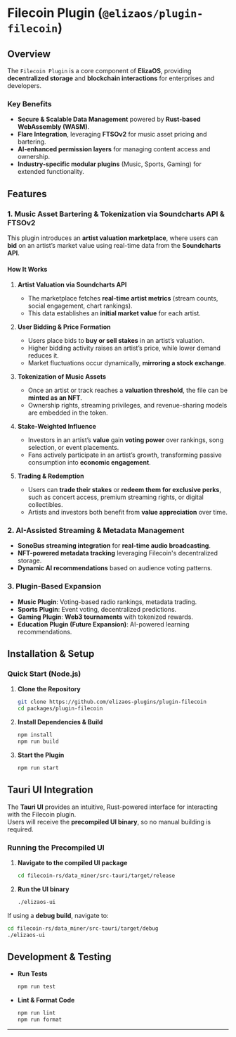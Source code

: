 # **Filecoin Plugin (`@elizaos/plugin-filecoin`)**  

## **Overview**  
The `Filecoin Plugin` is a core component of **ElizaOS**, providing **decentralized storage** and **blockchain interactions** for enterprises and developers.  

### **Key Benefits**  
- **Secure & Scalable Data Management** powered by **Rust-based WebAssembly (WASM)**.  
- **Flare Integration**, leveraging **FTSOv2** for music asset pricing and bartering.  
- **AI-enhanced permission layers** for managing content access and ownership.  
- **Industry-specific modular plugins** (Music, Sports, Gaming) for extended functionality.  

## **Features**  

### **1. Music Asset Bartering & Tokenization via Soundcharts API & FTSOv2**  
This plugin introduces an **artist valuation marketplace**, where users can **bid** on an artist’s market value using real-time data from the **Soundcharts API**.

#### **How It Works**  
1. **Artist Valuation via Soundcharts API**  
   - The marketplace fetches **real-time artist metrics** (stream counts, social engagement, chart rankings).  
   - This data establishes an **initial market value** for each artist.

2. **User Bidding & Price Formation**  
   - Users place bids to **buy or sell stakes** in an artist’s valuation.  
   - Higher bidding activity raises an artist’s price, while lower demand reduces it.  
   - Market fluctuations occur dynamically, **mirroring a stock exchange**.

3. **Tokenization of Music Assets**  
   - Once an artist or track reaches a **valuation threshold**, the file can be **minted as an NFT**.  
   - Ownership rights, streaming privileges, and revenue-sharing models are embedded in the token.

4. **Stake-Weighted Influence**  
   - Investors in an artist’s **value** gain **voting power** over rankings, song selection, or event placements.  
   - Fans actively participate in an artist’s growth, transforming passive consumption into **economic engagement**.

5. **Trading & Redemption**  
   - Users can **trade their stakes** or **redeem them for exclusive perks**, such as concert access, premium streaming rights, or digital collectibles.  
   - Artists and investors both benefit from **value appreciation** over time.

### **2. AI-Assisted Streaming & Metadata Management**  
- **SonoBus streaming integration** for **real-time audio broadcasting**.  
- **NFT-powered metadata tracking** leveraging Filecoin's decentralized storage.  
- **Dynamic AI recommendations** based on audience voting patterns.  

### **3. Plugin-Based Expansion**  
- **Music Plugin**: Voting-based radio rankings, metadata trading.  
- **Sports Plugin**: Event voting, decentralized predictions.  
- **Gaming Plugin**: **Web3 tournaments** with tokenized rewards.  
- **Education Plugin (Future Expansion)**: AI-powered learning recommendations.  

## **Installation & Setup**  

### **Quick Start (Node.js)**  
1. **Clone the Repository**  
   ```bash
   git clone https://github.com/elizaos-plugins/plugin-filecoin
   cd packages/plugin-filecoin
   ```
2. **Install Dependencies & Build**  
   ```bash
   npm install
   npm run build
   ```
3. **Start the Plugin**  
   ```bash
   npm run start
   ```

## **Tauri UI Integration**  

The **Tauri UI** provides an intuitive, Rust-powered interface for interacting with the Filecoin plugin.  
Users will receive the **precompiled UI binary**, so no manual building is required.

### **Running the Precompiled UI**  
1. **Navigate to the compiled UI package**  
   ```bash
   cd filecoin-rs/data_miner/src-tauri/target/release
   ```
2. **Run the UI binary**  
   ```bash
   ./elizaos-ui
   ```

If using a **debug build**, navigate to:  
```bash
cd filecoin-rs/data_miner/src-tauri/target/debug
./elizaos-ui
```

## **Development & Testing**  

- **Run Tests**  
   ```bash
   npm run test
   ```
- **Lint & Format Code**  
   ```bash
   npm run lint
   npm run format
   ```

---


